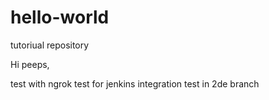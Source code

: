 # hello-world
tutoriual repository

Hi peeps,

test with ngrok
test for jenkins integration
 test in 2de branch
